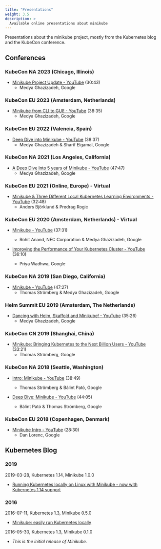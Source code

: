 ```yaml
---
title: "Presentations"
weight: 3.5
description: >
  Available online presentations about minikube
---
```


Presentations about the minikube project, mostly from the Kubernetes blog and the KubeCon conference.

## Conferences

### KubeCon NA 2023 (Chicago, Illinois)

* [Minikube Project Update - YouTube](https://youtu.be/QTAijBeS5ys?si=OOyxOXnKkhiq-b1N) (30:43)
  * Medya Ghazizadeh, Google

### KubeCon EU 2023 (Amsterdam, Netherlands)

* [Minikube from CLI to GUI! - YouTube](https://youtu.be/74X1RmqfUzs) (38:35)
  * Medya Ghazizadeh, Google

### KubeCon EU 2022 (Valencia, Spain)

* [Deep Dive into Minikube - YouTube](https://youtu.be/Iyq_MlSku-I) (38:37)
  * Medya Ghazizadeh & Sharif Elgamal, Google

### KubeCon NA 2021 (Los Angeles, California)

* [A Deep Dive Into 5 years of Minikube - YouTube](https://youtu.be/GHczvbzuVvc) (47:47)
  * Medya Ghazizadeh, Google

### KubeCon EU 2021 (Online, Europe) - Virtual

* [Minikube & Three Different Local Kubernetes Learning Environments - YouTube](https://youtu.be/nqKYgeUtk8s) (32:48)
  * Anders Björklund & Predrag Rogic

### KubeCon EU 2020 (Amsterdam, Netherlands) - Virtual

* [Minikube - YouTube](https://youtu.be/xdoOmSSCxo8) (37:31)
  * Rohit Anand, NEC Corporation & Medya Ghazizadeh, Google

* [Improving the Performance of Your Kubernetes Cluster - YouTube](https://youtu.be/tvreJem3xIw) (36:10)
  * Priya Wadhwa, Google

### KubeCon NA 2019 (San Diego, California)

* [Minikube - YouTube](https://youtu.be/3giynG20f3I) (47:27)
  * Thomas Strömberg & Medya Ghazizadeh, Google

### Helm Summit EU 2019 (Amsterdam, The Netherlands)

* [Dancing with Helm, Skaffold and Minikube! - YouTube](https://youtu.be/Ww7JvxKY478) (35:26)
  * Medya Ghazizadeh, Google

### KubeCon CN 2019 (Shanghai, China)

* [Minikube: Bringing Kubernetes to the Next Billion Users - YouTube](https://youtu.be/ahb-_NBtOL0) (33:21)
  * Thomas Strömberg, Google

### KubeCon NA 2018 (Seattle, Washington)

* [Intro: Minikube - YouTube](https://youtu.be/2yBOVlonHQw) (38:49)
  * Thomas Strömberg & Bálint Pató, Google

* [Deep Dive: Minikube - YouTube](https://youtu.be/46-FXiSEfE4) (44:05)
  * Bálint Pató & Thomas Strömberg, Google

### KubeCon EU 2018 (Copenhagen, Denmark)

* [Minikube Intro - YouTube](https://youtu.be/4x0CZmF_U5o) (28:30)
  * Dan Lorenc, Google

## Kubernetes Blog

### 2019

2019-03-28, Kubernetes 1.14, Minikube 1.0.0

* [Running Kubernetes locally on Linux with Minikube - now with Kubernetes 1.14 support](https://kubernetes.io/blog/2019/03/28/running-kubernetes-locally-on-linux-with-minikube-now-with-kubernetes-1.14-support/)

### 2016

2016-07-11, Kubernetes 1.3, Minikube 0.5.0

* [Minikube: easily run Kubernetes locally](https://kubernetes.io/blog/2016/07/minikube-easily-run-kubernetes-locally/)

2016-05-30, Kubernetes 1.3, Minikube 0.1.0

* _This is the initial release of Minikube._
